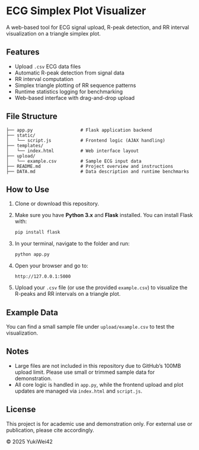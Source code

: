 # ECG Simplex Plot Visualizer

A web-based tool for ECG signal upload, R-peak detection, and RR interval visualization on a triangle simplex plot.

## Features

- Upload `.csv` ECG data files
- Automatic R-peak detection from signal data
- RR interval computation
- Simplex triangle plotting of RR sequence patterns
- Runtime statistics logging for benchmarking
- Web-based interface with drag-and-drop upload

## File Structure

```
├── app.py                  # Flask application backend
├── static/
│   └── script.js           # Frontend logic (AJAX handling)
├── templates/
│   └── index.html          # Web interface layout
├── upload/
│   └── example.csv         # Sample ECG input data
├── README.md               # Project overview and instructions
├── DATA.md                 # Data description and runtime benchmarks
```

## How to Use

1. Clone or download this repository.

2. Make sure you have **Python 3.x** and **Flask** installed. You can install Flask with:

   ```bash
   pip install flask
   ```

3. In your terminal, navigate to the folder and run:

   ```bash
   python app.py
   ```

4. Open your browser and go to:

   ```
   http://127.0.0.1:5000
   ```

5. Upload your `.csv` file (or use the provided `example.csv`) to visualize the R-peaks and RR intervals on a triangle plot.

## Example Data

You can find a small sample file under `upload/example.csv` to test the visualization.

## Notes

- Large files are not included in this repository due to GitHub’s 100MB upload limit. Please use small or trimmed sample data for demonstration.
- All core logic is handled in `app.py`, while the frontend upload and plot updates are managed via `index.html` and `script.js`.

## License

This project is for academic use and demonstration only. For external use or publication, please cite accordingly.

© 2025 YukiWei42
